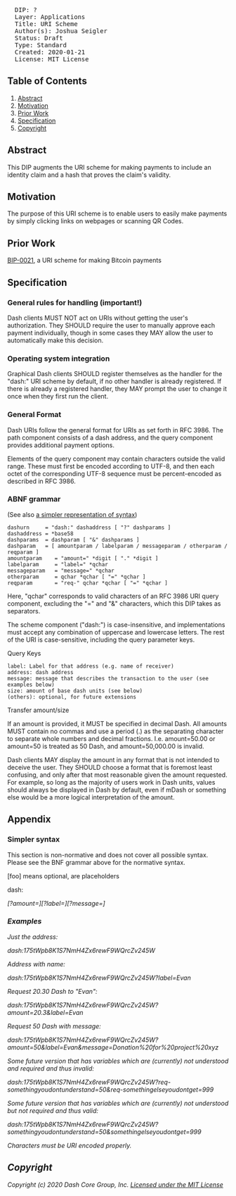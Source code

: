 <pre>
  DIP: ?
  Layer: Applications
  Title: URI Scheme
  Author(s): Joshua Seigler
  Status: Draft
  Type: Standard
  Created: 2020-01-21
  License: MIT License
</pre>

## Table of Contents

1.  [Abstract](#abstract)
1.  [Motivation](#motivation)
1.  [Prior Work](#prior-work)
1.  [Specification](#specification)
1.  [Copyright](#copyright)

## Abstract

This DIP augments the URI scheme for making payments to include an identity
claim and a hash that proves the claim's validity.

## Motivation

The purpose of this URI scheme is to enable users to easily make payments by
simply clicking links on webpages or scanning QR Codes.

## Prior Work

[BIP-0021](https://github.com/bitcoin/bips/blob/master/bip-0021.mediawiki), a
URI scheme for making Bitcoin payments

## Specification

### General rules for handling (important!)

Dash clients MUST NOT act on URIs without getting the user's authorization. They
SHOULD require the user to manually approve each payment individually, though in
some cases they MAY allow the user to automatically make this decision.

### Operating system integration

Graphical Dash clients SHOULD register themselves as the handler for the
"dash:" URI scheme by default, if no other handler is already registered. If
there is already a registered handler, they MAY prompt the user to change it
once when they first run the client.

### General Format

Dash URIs follow the general format for URIs as set forth in RFC 3986. The path
component consists of a dash address, and the query component provides
additional payment options.

Elements of the query component may contain characters outside the valid range.
These must first be encoded according to UTF-8, and then each octet of the
corresponding UTF-8 sequence must be percent-encoded as described in RFC 3986.

### ABNF grammar

(See also [a simpler representation of syntax](#simpler-syntax))

    dashurn     = "dash:" dashaddress [ "?" dashparams ]
    dashaddress = *base58
    dashparams  = dashparam [ "&" dashparams ]
    dashparam   = [ amountparam / labelparam / messageparam / otherparam / reqparam ]
    amountparam    = "amount=" *digit [ "." *digit ]
    labelparam     = "label=" *qchar
    messageparam   = "message=" *qchar
    otherparam     = qchar *qchar [ "=" *qchar ]
    reqparam       = "req-" qchar *qchar [ "=" *qchar ]

Here, "qchar" corresponds to valid characters of an RFC 3986 URI query
component, excluding the "=" and "&" characters, which this DIP takes as
separators.

The scheme component ("dash:") is case-insensitive, and implementations must
accept any combination of uppercase and lowercase letters. The rest of the URI
is case-sensitive, including the query parameter keys.

Query Keys

    label: Label for that address (e.g. name of receiver)
    address: dash address
    message: message that describes the transaction to the user (see examples below)
    size: amount of base dash units (see below)
    (others): optional, for future extensions

Transfer amount/size

If an amount is provided, it MUST be specified in decimal Dash. All amounts MUST
contain no commas and use a period (.) as the separating character to separate
whole numbers and decimal fractions. I.e. amount=50.00 or amount=50 is treated
as 50 Dash, and amount=50,000.00 is invalid.

Dash clients MAY display the amount in any format that is not intended to
deceive the user. They SHOULD choose a format that is foremost least confusing,
and only after that most reasonable given the amount requested. For example, so
long as the majority of users work in Dash units, values should always be
displayed in Dash by default, even if mDash or something else would be a more
logical interpretation of the amount. 

## Appendix
### Simpler syntax

This section is non-normative and does not cover all possible syntax. Please see
the BNF grammar above for the normative syntax.

[foo] means optional, <bar> are placeholders

 dash:<address>[?amount=<amount>][?label=<label>][?message=<message>]

### Examples

Just the address:

 dash:175tWpb8K1S7NmH4Zx6rewF9WQrcZv245W

Address with name:

 dash:175tWpb8K1S7NmH4Zx6rewF9WQrcZv245W?label=Evan

Request 20.30 Dash to "Evan":

 dash:175tWpb8K1S7NmH4Zx6rewF9WQrcZv245W?amount=20.3&label=Evan

Request 50 Dash with message:

 dash:175tWpb8K1S7NmH4Zx6rewF9WQrcZv245W?amount=50&label=Evan&message=Donation%20for%20project%20xyz

Some future version that has variables which are (currently) not understood and
required and thus invalid:

 dash:175tWpb8K1S7NmH4Zx6rewF9WQrcZv245W?req-somethingyoudontunderstand=50&req-somethingelseyoudontget=999

Some future version that has variables which are (currently) not understood but
not required and thus valid:

 dash:175tWpb8K1S7NmH4Zx6rewF9WQrcZv245W?somethingyoudontunderstand=50&somethingelseyoudontget=999

Characters must be URI encoded properly. 

## Copyright

Copyright (c) 2020 Dash Core Group, Inc. [Licensed under the MIT
License](https://opensource.org/licenses/MIT)
